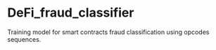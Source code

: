# DeFi_fraud_classifier
Training model for smart contracts fraud classification using opcodes sequences.
